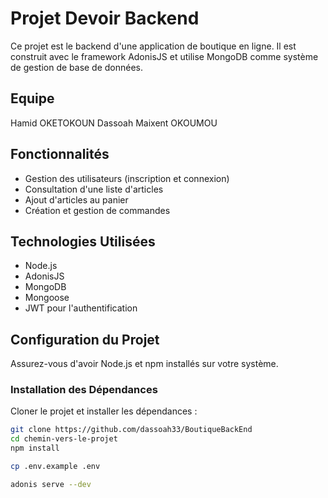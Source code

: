 # Projet Devoir Backend

Ce projet est le backend d'une application de boutique en ligne. Il est construit avec le framework AdonisJS et utilise MongoDB comme système de gestion de base de données.

## Equipe
Hamid OKETOKOUN
Dassoah Maixent OKOUMOU

## Fonctionnalités

- Gestion des utilisateurs (inscription et connexion)
- Consultation d'une liste d'articles
- Ajout d'articles au panier
- Création et gestion de commandes

## Technologies Utilisées

- Node.js
- AdonisJS
- MongoDB
- Mongoose
- JWT pour l'authentification

## Configuration du Projet

Assurez-vous d'avoir Node.js et npm installés sur votre système.

### Installation des Dépendances

Cloner le projet et installer les dépendances :

```bash
git clone https://github.com/dassoah33/BoutiqueBackEnd
cd chemin-vers-le-projet
npm install

cp .env.example .env

adonis serve --dev
